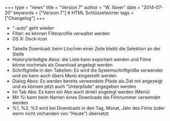 +++
type = "news"
title = "Version 7"
author = "W. Xaver"
date = "2014-07-20"
keywords = ["Version 7"] # HTML Schlüsselwörter
tags = ["Changelog"]
+++

- "-auto" geht wieder
- Filter: es können Filterprofile verwaltet werden
- OS X: Dock-Icon
<!--more-->
- Tabelle Download: beim Löschen einer Zeile bleibt die Selektion an der Stelle
- History/erledigte Abos: die Liste kann exportiert werden und Filme könne nochmals als Download angelegt werden
- Schriftgröße in den Tabellen: Es wird die Systemschriftgröße verwendet und sie kann auch übers Menü eingestellt werden
- Dialog Abos: Es werden bereits verwendete Pfade als Ziel mit angezeigt und es können jetzt auch "Unterpfade" angegeben werden
- Im Tab Abo: Es kann ein Abo auch direkt angelegt werden (Menü)
- Mit %i kann beim Namen eines Downloads die Filmnummer verwendet werden
- %1, %2, %3 wird bei Downloads in den Tag, Monat, Jahr des Films (oder wenn nicht vorhanden von "Heute") übersetzt
